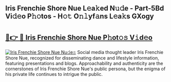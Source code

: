 ## Iris Frenchie Shore Nue L𝚎a𝚔ed N𝚞𝚍e - Part-5Bd Vi𝚍𝚎o P𝚑𝚘tos - H𝚘𝚝 O𝚗𝚕yf𝚊ns L𝚎a𝚔s GXogy

# <h2><a href="http://kfcf1l.oniu.top/?m=Iris+Frenchie+Shore+Nue">🔗👉 🔴 Iris Frenchie Shore Nue P𝚑ot𝚘𝚜 V𝚒d𝚎o</a></h2>

[![Iris Frenchie Shore Nue Nu𝚍e𝚜](https://i.imgur.com/0qMVB7G.gif)](http://kfcf1l.oniu.top/?m=Iris+Frenchie+Shore+Nue)
Social media thought leader Iris Frenchie Shore Nue, recognized for disseminating dance and lifestyle information, featuring presentations and blogs. Approachability and authenticity are the cornerstones of Iris Frenchie Shore Nue's public persona, but the enigma of his private life continues to intrigue the public.  
